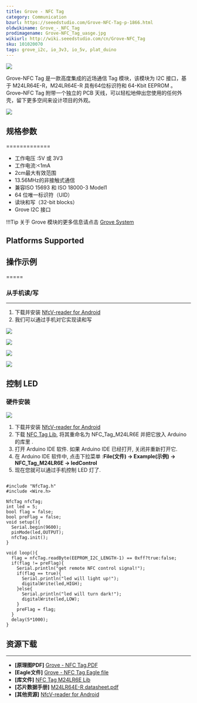 ```yaml
---
title: Grove - NFC Tag
category: Communication
bzurl: https://seeedstudio.com/Grove-NFC-Tag-p-1866.html
oldwikiname: Grove_-_NFC_Tag
prodimagename: Grove-NFC_Tag_uasge.jpg
wikiurl: http://wiki.seeedstudio.com/cn/Grove-NFC_Tag
sku: 101020070
tags: grove_i2c, io_3v3, io_5v, plat_duino
---
```


![](https://raw.githubusercontent.com/SeeedDocument/Grove-NFC_Tag/master/img/Grove-NFC_Tag_uasge.jpg)

Grove-NFC Tag 是一款高度集成的近场通信 Tag 模块，该模块为 I2C 接口，基于 M24LR64E-R，M24LR64E-R 具有64位标识符和 64-Kbit EEPROM 。Grove–NFC Tag 附带一个独立的 PCB 天线，可以轻松地伸出您使用的任何外壳，留下更多空间来设计项目的外观。


[![](https://github.com/SeeedDocument/wiki_chinese/raw/master/docs/images/click_to_buy.PNG)](https://item.taobao.com/item.htm?spm=a1z10.3-c.w4002-11172317909.10.77079bceszXft5&id=520796740901)

## 规格参数
=============

-   工作电压 :5V 或 3V3
-   工作电流:&lt;1mA
-   2cm最大有效范围
-   13.56MHz的非接触式通信
-   兼容ISO 15693 和 ISO 18000-3 Model1
-   64 位唯一标识符（UID）
-   读块和写（32-bit blocks）
-   Grove I2C 接口

!!!Tip
    关于 Grove 模块的更多信息请点击 [Grove System](http://wiki.seeedstudio.com/cn/Grove_System/)

Platforms Supported
-------------------

## 操作示例
=====

### 从手机读/写
--------------------

1.  下载并安装 [NfcV-reader for Android](https://github.com/Seeed-Studio/NFC_Tag_M24LR6E/blob/master/Resources/NfcVreader.apk)
2.  我们可以通过手机对它实现读和写

![](https://raw.githubusercontent.com/SeeedDocument/Grove-NFC_Tag/master/img/NFC_Tag_1.png)

![](https://raw.githubusercontent.com/SeeedDocument/Grove-NFC_Tag/master/img/NFC_Tag_2.jpg)

![](https://raw.githubusercontent.com/SeeedDocument/Grove-NFC_Tag/master/img/NFC_Tag_3.jpg)

![](https://raw.githubusercontent.com/SeeedDocument/Grove-NFC_Tag/master/img/NFC_Tag_4.png)

控制 LED
-----------

### 硬件安装

![](https://raw.githubusercontent.com/SeeedDocument/Grove-NFC_Tag/master/img/Grove-NFC_Tag_Photo.jpg)

1.  下载并安装 [NfcV-reader for Android](https://github.com/Seeed-Studio/NFC_Tag_M24LR6E/blob/master/Resources/NfcVreader.apk)
2.  下载 [NFC Tag Lib](https://github.com/Seeed-Studio/NFC_Tag_M24LR6E), 将其重命名为  NFC_Tag_M24LR6E 并把它放入 Arduino 的库里 .
3.  打开 Arduino IDE 软件. 如果 Arduino IDE 已经打开, 关闭并重新打开它.
4.  在 Arduino IDE 软件中, 点击下拉菜单 :**File(文件) -> Example(示例) -> NFC_Tag_M24LR6E -> ledControl**
5.  现在您就可以通过手机控制 LED 灯了.

```
 
#include "NfcTag.h"
#include <Wire.h>
 
NfcTag nfcTag;
int led = 5;
bool flag = false;
bool preFlag = false;
void setup(){
  Serial.begin(9600);
  pinMode(led,OUTPUT);
  nfcTag.init();
}
 
void loop(){
  flag = nfcTag.readByte(EEPROM_I2C_LENGTH-1) == 0xff?true:false;
  if(flag != preFlag){
    Serial.println("get remote NFC control signal!");
    if(flag == true){
      Serial.println("led will light up!");
      digitalWrite(led,HIGH);
    }else{
      Serial.println("led will turn dark!");
      digitalWrite(led,LOW);
    }
    preFlag = flag;
  }
  delay(5*1000);
}
```

## 资源下载
--------

-  **[原理图PDF]**  [Grove - NFC Tag.PDF](https://raw.githubusercontent.com/SeeedDocument/Grove-NFC_Tag/master/res/Grove-NFC_Tag_v1.0.pdf)
-   **[Eagle文件]** [Grove - NFC Tag Eagle file](https://raw.githubusercontent.com/SeeedDocument/Grove-NFC_Tag/master/res/Grove-NFC_Tag_v1.0.zip)
-   **[库文件]** [NFC Tag M24LR6E Lib](https://github.com/Seeed-Studio/NFC_Tag_M24LR6E)
-   **[芯片数据手册]** [M24LR64E-R datasheet.pdf](https://raw.githubusercontent.com/SeeedDocument/Grove-NFC_Tag/master/res/M24LR64E-R.pdf)
-   **[其他资源]** [NfcV-reader for Android](https://github.com/Seeed-Studio/NFC_Tag_M24LR6E/blob/master/Resources/NfcVreader.apk)



<!-- This Markdown file was created from http://www.seeedstudio.com/wiki/Grove_-_NFC_Tag -->
